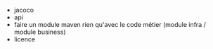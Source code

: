 - jacoco
- api
- faire un module maven rien qu'avec le code métier (module infra / module business)
- licence
